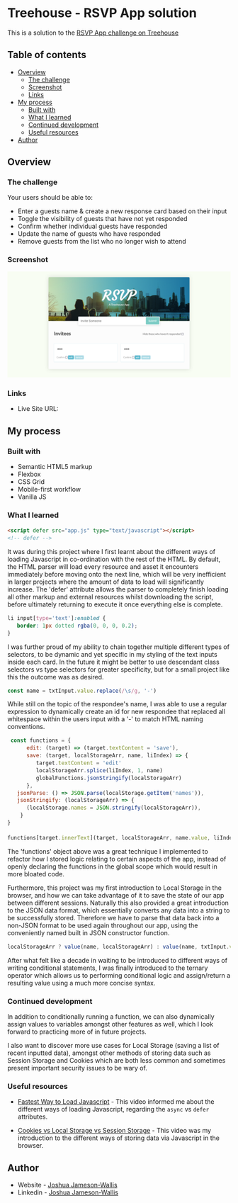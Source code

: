 # Treehouse - RSVP App solution

This is a solution to the [RSVP App challenge on Treehouse](https://teamtreehouse.com/library/dom-scripting-by-example)

## Table of contents

-  [Overview](#overview)
   -  [The challenge](#the-challenge)
   -  [Screenshot](#screenshot)
   -  [Links](#links)
-  [My process](#my-process)
   -  [Built with](#built-with)
   -  [What I learned](#what-i-learned)
   -  [Continued development](#continued-development)
   -  [Useful resources](#useful-resources)
-  [Author](#author)

## Overview

### The challenge

Your users should be able to:

-  Enter a guests name & create a new response card based on their input
-  Toggle the visibility of guests that have not yet responded
-  Confirm whether individual guests have responded
-  Update the name of guests who have responded
-  Remove guests from the list who no longer wish to attend

### Screenshot

![](./Screenshot.png)

### Links

-  Live Site URL:

## My process

### Built with

-  Semantic HTML5 markup
-  Flexbox
-  CSS Grid
-  Mobile-first workflow
-  Vanilla JS

### What I learned

```html
<script defer src="app.js" type="text/javascript"></script>
<!-- defer -->
```

It was during this project where I first learnt about the different ways of loading Javascript in co-ordination with the rest of the HTML. By default, the HTML parser will load every resource and asset it encounters immediately before moving onto the next line, which will be very inefficient in larger projects where the amount of data to load will significantly increase. The 'defer' attribute allows the parser to completely finish loading all other markup and external resources whilst downloading the script, before ultimately returning to execute it once everything else is complete.

```css
li input[type='text']:enabled {
   border: 1px dotted rgba(0, 0, 0, 0.2);
}
```

I was further proud of my ability to chain together multiple different types of selectors, to be dynamic and yet specific in my styling of the text inputs inside each card. In the future it might be better to use descendant class selectors vs type selectors for greater specificity, but for a small project like this the outcome was as desired.

```js
const name = txtInput.value.replace(/\s/g, '-')
```

While still on the topic of the respondee's name, I was able to use a regular expression to dynamically create an id for new respondee that replaced all whitespace within the users input with a '-' to match HTML naming conventions.

```js
 const functions = {
      edit: (target) => (target.textContent = 'save'),
      save: (target, localStorageArr, name, liIndex) => {
         target.textContent = 'edit'
         localStorageArr.splice(liIndex, 1, name)
         globalFunctions.jsonStringify(localStorageArr)
      },
   jsonParse: () => JSON.parse(localStorage.getItem('names')),
   jsonStringify: (localStorageArr) => {
      (localStorage.names = JSON.stringify(localStorageArr)),
    }
}

functions[target.innerText](target, localStorageArr, name.value, liIndex)
```

The 'functions' object above was a great technique I implemented to refactor how I stored logic relating to certain aspects of the app, instead of openly declaring the functions in the global scope which would result in more bloated code.

Furthermore, this project was my first introduction to Local Storage in the browser, and how we can take advantage of it to save the state of our app between different sessions. Naturally this also provided a great introduction to the JSON data format, which essentially converts any data into a string to be successfully stored. Therefore we have to parse that data back into a non-JSON format to be used again throughout our app, using the conveniently named built in JSON constructor function.

```js
localStorageArr ? value(name, localStorageArr) : value(name, txtInput.value)
```

After what felt like a decade in waiting to be introduced to different ways of writing conditional statements, I was finally introduced to the ternary operator which allows us to performing conditional logic and assign/return a resulting value using a much more concise syntax.

### Continued development

In addition to conditionally running a function, we can also dynamically assign values to variables amongst other features as well, which I look forward to practicing more of in future projects.

I also want to discover more use cases for Local Storage (saving a list of recent inputted data), amongst other methods of storing data such as Session Storage and Cookies which are both less common and sometimes present important security issues to be wary of.

### Useful resources

-  [Fastest Way to Load Javascript](https://www.youtube.com/watch?v=BMuFBYw91UQ&ab_channel=WebDevSimplified) - This video informed me about the different ways of loading Javascript, regarding the `async` vs `defer` attributes.

-  [Cookies vs Local Storage vs Session Storage](https://www.youtube.com/watch?v=GihQAC1I39Q&ab_channel=WebDevSimplified) - This video was my introduction to the different ways of storing data via Javascript in the browser.

## Author

-  Website - [Joshua Jameson-Wallis](https://joshuajamesonwallis.com)
-  Linkedin - [Joshua Jameson-Wallis]()

